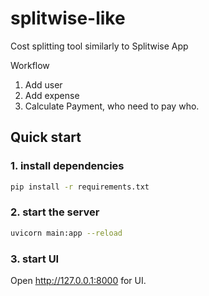# splitwise-like


Cost splitting tool similarly to Splitwise App

Workflow
1. Add user
2. Add expense
3. Calculate Payment, who need to pay who. 


## Quick start

### 1. install dependencies
```bash
pip install -r requirements.txt
```

### 2. start the server
```bash
uvicorn main:app --reload
```

### 3. start UI
Open  http://127.0.0.1:8000 for UI.
